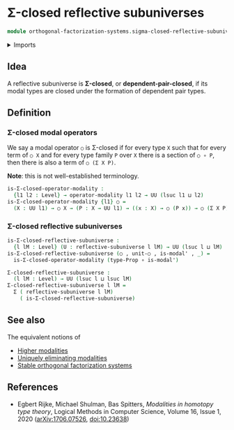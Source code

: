 # Σ-closed reflective subuniverses

```agda
module orthogonal-factorization-systems.sigma-closed-reflective-subuniverses where
```

<details><summary>Imports</summary>

```agda
open import foundation.dependent-pair-types
open import foundation.functions
open import foundation.propositions
open import foundation.universe-levels

open import orthogonal-factorization-systems.modal-operators
open import orthogonal-factorization-systems.reflective-subuniverses
```

</details>

## Idea

A reflective subuniverse is **Σ-closed**, or **dependent-pair-closed**, if its
modal types are closed under the formation of dependent pair types.

## Definition

### Σ-closed modal operators

We say a modal operator `○` is Σ-closed if for every type `X` such that for
every term of `○ X` and for every type family `P` over `X` there is a section of
`○ ∘ P`, then there is also a term of `○ (Σ X P)`.

**Note**: this is not well-established terminology.

```agda
is-Σ-closed-operator-modality :
  {l1 l2 : Level} → operator-modality l1 l2 → UU (lsuc l1 ⊔ l2)
is-Σ-closed-operator-modality {l1} ○ =
  (X : UU l1) → ○ X → (P : X → UU l1) → ((x : X) → ○ (P x)) → ○ (Σ X P)
```

### Σ-closed reflective subuniverses

```agda
is-Σ-closed-reflective-subuniverse :
  {l lM : Level} (U : reflective-subuniverse l lM) → UU (lsuc l ⊔ lM)
is-Σ-closed-reflective-subuniverse (○ , unit-○ , is-modal' , _) =
  is-Σ-closed-operator-modality (type-Prop ∘ is-modal')

Σ-closed-reflective-subuniverse :
  (l lM : Level) → UU (lsuc l ⊔ lsuc lM)
Σ-closed-reflective-subuniverse l lM =
  Σ ( reflective-subuniverse l lM)
    ( is-Σ-closed-reflective-subuniverse)
```

## See also

The equivalent notions of

- [Higher modalities](orthogonal-factorization-systems.higher-modalities.md)
- [Uniquely eliminating modalities](orthogonal-factorization-systems.uniquely-eliminating-modalities.md)
- [Stable orthogonal factorization systems](orthogonal-factorization-systems.stable-orthogonal-factorization-systems.md)

## References

- Egbert Rijke, Michael Shulman, Bas Spitters, _Modalities in homotopy type
  theory_, Logical Methods in Computer Science, Volume 16, Issue 1, 2020
  ([arXiv:1706.07526](https://arxiv.org/abs/1706.07526),
  [doi:10.23638](https://doi.org/10.23638/LMCS-16%281%3A2%292020))

